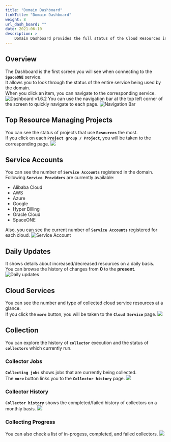 ```yaml
---
title: "Domain Dashboard"
linkTitle: "Domain Dashboard"
weight: 8
url_dash_board: "" 
date: 2021-06-10
description: >
    Domain Dashboard provides the full status of the Cloud Resources in your domain.
---
```


## Overview
The Dashboard is the first screen you will see when connecting to the **`SpaceONE`** service.<br>
It allows you to look through the status of the entire service being used by the domain.<br>
When you click an item, you can navigate to the corresponding service.
![Dashboard v1.6.2](/docs/guides/user_guide/dashboard/dashboard_img/dashboard_img_01.png)
You can use the navigation bar at the top left corner of the screen to quickly navigate to each page.
![Navigation Bar](/docs/guides/user_guide/dashboard/dashboard_img/dashboard_img_02.png)

## Top Resource Managing Projects
You can see the status of projects that use **`Resources`** the most.<br>
If you click on each  **`Project group / Project`**, you will be taken to the corresponding page.
![](/docs/guides/user_guide/dashboard/dashboard_img/dashboard_img_03.png)

## Service Accounts
You can see the number of **`Service Accounts`** registered in the domain.<br>
Following **`Service Providers`** are currently available:
* Alibaba Cloud
* AWS
* Azure
* Google
* Hyper Billing
* Oracle Cloud
* SpaceONE

<!-- * AWS
* Azure
* GCP
* Megazone Hyper Billing
* Megazone -->

Also, you can see the current number of **`Service Accounts`** registered for each cloud.
![Service Account](/docs/guides/user_guide/dashboard/dashboard_img/dashboard_img_04.png)

## Daily Updates
It shows details about increased/decreased resources on a daily basis.<br>
You can browse the history of changes from **0** to the **present**.
![Daily updates](/docs/guides/user_guide/dashboard/dashboard_img/dashboard_img_05.png)

## Cloud Services
You can see the number and type of collected cloud service resources at a glance.<br>
If you click the **`more`** button, you will be taken to the **`Cloud Service`** page.
![](/docs/guides/user_guide/dashboard/dashboard_img/dashboard_img_06.png)

## Collection
You can explore the history of **`collector`** execution and the status of **`collectors`** which currently run.

### Collector Jobs
**`Collecting jobs`** shows jobs that are currently being collected.<br>
The **`more`** button links you to the **`Collector history`** page.
![](/docs/guides/user_guide/dashboard/dashboard_img/dashboard_img_07.png)

### Collector History
**`Collector history`** shows the completed/failed history of collectors on a monthly basis.
![](/docs/guides/user_guide/dashboard/dashboard_img/dashboard_img_08.png)

### Collecting Progress
You can also check a list of in-progess, completed, and failed collectors.
![](/docs/guides/user_guide/dashboard/dashboard_img/dashboard_img_09.png)